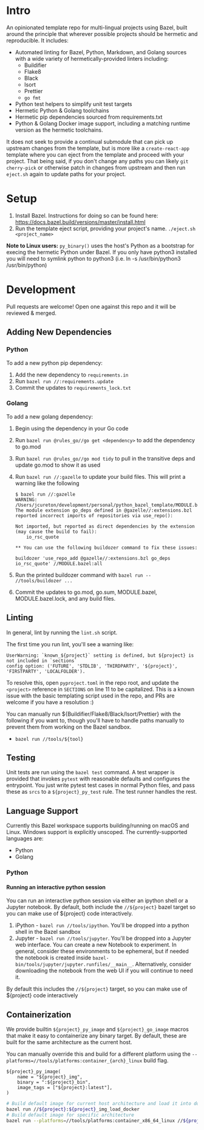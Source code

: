 # Intro

An opinionated template repo for multi-lingual projects using Bazel, built around the principle that
wherever possible projects should be hermetic and reproducible. It includes:

- Automated linting for Bazel, Python, Markdown, and Golang sources with a wide variety of
  hermetically-provided linters including:
  - Buildifier
  - Flake8
  - Black
  - Isort
  - Prettier
  - `go fmt`
- Python test helpers to simplify unit test targets
- Hermetic Python & Golang toolchains
- Hermetic pip dependencies sourced from requirements.txt
- Python & Golang Docker image support, including a matching runtime version as the hermetic
  toolchains.

It does not seek to provide a continual submodule that can pick up upstream changes from the
template, but is more like a `create-react-app` template where you can eject from the template and
proceed with your project. That being said, if you don't change any paths you can likely
`git cherry-pick` or otherwise patch in changes from upstream and then run `eject.sh` again to
update paths for your project.

# Setup

1. Install Bazel. Instructions for doing so can be found here:
   https://docs.bazel.build/versions/master/install.html
2. Run the template eject script, providing your project's name. `./eject.sh <project_name>`

**Note to Linux users:** `py_binary()` uses the host's Python as a bootstrap for execing the
hermetic Python under Bazel. If you only have python3 installed you will need to symlink python to
python3 (i.e. ln -s /usr/bin/python3 /usr/bin/python)

# Development

Pull requests are welcome! Open one against this repo and it will be reviewed & merged.

## Adding New Dependencies

### Python

To add a new python pip dependency:

1. Add the new dependency to `requirements.in`
2. Run `bazel run //:requirements.update`
3. Commit the updates to `requirements_lock.txt`

### Golang

To add a new golang dependency:

1. Begin using the dependency in your Go code
2. Run `bazel run @rules_go//go get <dependency>` to add the dependency to go.mod
3. Run `bazel run @rules_go//go mod tidy` to pull in the transitive deps and update go.mod to show
   it as used
4. Run `bazel run //:gazelle` to update your build files. This will print a warning like the
   following

   ```
   $ bazel run //:gazelle
   WARNING: /Users/jcureton/development/personal/python_bazel_template/MODULE.bazel:39:24: The module extension go_deps defined in @gazelle//:extensions.bzl reported incorrect imports of repositories via use_repo():

   Not imported, but reported as direct dependencies by the extension (may cause the build to fail):
       io_rsc_quote

   ** You can use the following buildozer command to fix these issues:

   buildozer 'use_repo_add @gazelle//:extensions.bzl go_deps io_rsc_quote' //MODULE.bazel:all
   ```

5. Run the printed buildozer command with `bazel run -- //tools/buildozer ...`
6. Commit the updates to go.mod, go.sum, MODULE.bazel, MODULE.bazel.lock, and any build files.

## Linting

In general, lint by running the `lint.sh` script.

The first time you run lint, you'll see a warning like:

```
UserWarning: `known_${project}` setting is defined, but ${project} is not included in `sections`
config option: ('FUTURE', 'STDLIB', 'THIRDPARTY', '${project}', 'FIRSTPARTY', 'LOCALFOLDER').
```

To resolve this, open `pyproject.toml` in the repo root, and update the `<project>` reference in
`SECTIONS` on line 11 to be capitalized. This is a known issue with the basic templating script used
in the repo, and PRs are welcome if you have a resolution :)

You can manually run ${Buildifier/Flake8/Black/Isort/Prettier} with the following if you want to,
though you'll have to handle paths manually to prevent them from working on the Bazel sandbox.

- `bazel run //tools/${tool}`

## Testing

Unit tests are run using the `bazel test` command. A test wrapper is provided that invokes `pytest`
with reasonable defaults and configures the entrypoint. You just write pytest test cases in normal
Python files, and pass these as `srcs` to a `${project}_py_test` rule. The test runner handles the rest.

## Language Support

Currently this Bazel workspace supports building/running on macOS and Linux. Windows support is
explicitly unscoped. The currently-supported languages are:

- Python
- Golang

### Python

#### Running an interactive python session

You can run an interactive python session via either an ipython shell or a Jupyter notebook. By
default, both include the `//${project}` bazel target so you can make use of ${project} code interactively.

1. iPython - `bazel run //tools/ipython`. You'll be dropped into a python shell in the Bazel sandbox
2. Jupyter - `bazel run //tools/jupyter`. You'll be dropped into a Jupyter web interface. You can
   create a new Notebook to experiment. In general, consider these environments to be ephemeral, but
   if needed the notebook is created inside `bazel-bin/tools/jupyter/jupyter.runfiles/__main__`.
   Alternatively, consider downloading the notebook from the web UI if you will continue to need it.

By default this includes the `//${project}` target, so you can make use of ${project} code interactively

## Containerization

We provide builtin `${project}_py_image` and `${project}_go_image` macros that make it easy to containerize
any binary target. By default, these are built for the same architecture as the current host.

You can manually override this and build for a different platform using the
`--platforms=//tools/platforms:container_{arch}_linux` build flag.

```bazel
${project}_py_image(
    name = "${project}_img",
    binary = ":${project}_bin",
    image_tags = ["${project}:latest"],
)
```

```sh
# Build default image for current host architecture and load it into docker
bazel run //${project}:${project}_img_load_docker
# Build default image for specific architecture
bazel run --platforms=//tools/platforms:container_x86_64_linux //${project}:${project}_img_load_docker
```
